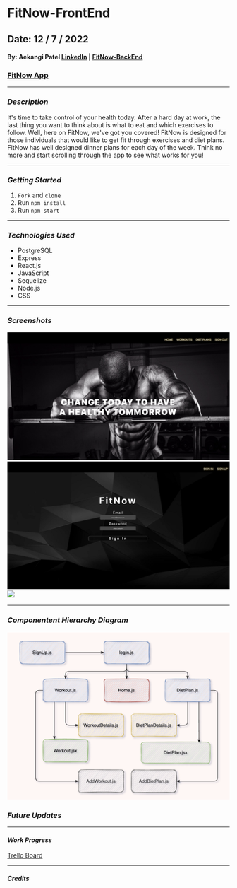 # FitNow-FrontEnd

## Date: 12 / 7 / 2022

#### By: Aekangi Patel [LinkedIn](https://www.linkedin.com/in/aekangipatel/) | [FitNow-BackEnd](https://github.com/Aekangi/FitNow-BackEnd)

### [FitNow App](https://main.d1pe52f8thbmyf.amplifyapp.com/)

---

### **_Description_**

It's time to take control of your health today. After a hard day at work, the last thing you want to think about is what to eat and which exercises to follow. Well, here on FitNow, we've got you covered! FitNow is designed for those individuals that would like to get fit through exercises and diet plans. FitNow has well designed dinner plans for each day of the week. Think no more and start scrolling through the app to see what works for you!

---

### **_Getting Started_**

1. `Fork` and `clone`
2. Run `npm install`
3. Run `npm start`

---

### **_Technologies Used_**

- PostgreSQL
- Express
- React.js
- JavaScript
- Sequelize
- Node.js
- CSS

---

### **_Screenshots_**

![](assets/HomePage.png)
![](assets/loginPage.png)
![](assets/workoutPage.png)

---

### **_Componentent Hierarchy Diagram_**

![](assets/FitNowCHD.png)

### **_Future Updates_**

---

#### **_Work Progress_**

[Trello Board](https://trello.com/b/A2NWRgj5/fitnow)

---

#### **_Credits_**

